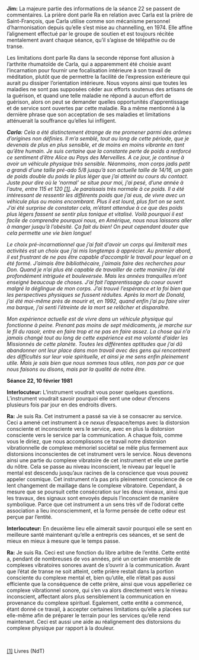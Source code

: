 <p><strong>Jim:</strong> La majeure partie des informations de la séance 22 se passent de commentaires. La prière dont parle Ra en relation avec Carla est la prière de Saint-François, que Carla utilise comme son mécanisme personnel d’harmonisation depuis qu’elle s’est mise au channelling, en 1974. Elle affine l’alignement effectué par le groupe de soutien et est toujours récitée mentalement avant chaque séance, qu’il s’agisse de télépathie ou de transe.</p>
<p>Les limitations dont parle Ra dans la seconde réponse font allusion à l’arthrite rhumatoïde de Carla, qui a apparemment été choisie avant l’incarnation pour fournir une focalisation intérieure à son travail de méditation, plutôt que de permettre la facilité de l’expression extérieure qui aurait pu dissiper l’orientation intérieure. Nous voyons ainsi que toutes les maladies ne sont pas supposées céder aux efforts soutenus des artisans de la guérison, et quand une telle maladie ne répond à aucun effort de guérison, alors on peut se demander quelles opportunités d’apprentissage et de service sont ouvertes par cette maladie. Ra a même mentionné à la dernière phrase que son acceptation de ses maladies et limitations atténuerait la souffrance qu’elles lui infligent.</p>
<p><em><strong>Carla:</strong> Cela a été distinctement étrange de me promener parmi des arômes d’origines non définies. Il m’a semblé, tout au long de cette période, que je devenais de plus en plus sensible, et de moins en moins vibrante en tant qu’être humain. Je suis certaine que la constante perte de poids a renforcé ce sentiment d’être Alice au Pays des Merveilles. A ce jour, je continue à avoir un véhicule physique très sensible. Néanmoins, mon corps jadis petit a grandi d’une taille pré-ado 5/8 jusqu’à son actuelle taille de 14/16, un gain de poids double du poids le plus léger que j’ai atteint au cours du contact. Juste pour dire où le ‘normal’ se situe pour moi, j’ai pesé, d’une année à l’autre, entre 115 et 120 <a id="_ftnref1" href="#_ftn1" name="_ftnref1">[1]</a>. Je paraissais très normale à ce poids. Il a été intéressant de ressentir les différents poids que j’ai eus, de vivre avec un véhicule plus ou moins encombrant. Plus il est lourd, plus fort on se sent. J’ai été surprise de constater cela, m’étant attendue à ce que des poids plus légers fassent se sentir plus tonique et vitalisé. Voilà pourquoi il est facile de comprendre pourquoi nous, en Amérique, nous nous laissons aller à manger jusqu’à l’obésité. Ça fait du bien! On peut cependant douter que cela permette une vie bien longue!</em></p>
<p><em>Le choix pré-incarnationnel que j’ai fait d’avoir un corps qui limiterait mes activités est un choix que j’ai mis longtemps à apprécier. Au premier abord, il est frustrant de ne pas être capable d’accomplir le travail pour lequel on a été formé. J’aimais être bibliothécaire, j’aimais faire des recherches pour Don. Quand je n’ai plus été capable de travailler de cette manière j’ai été profondément intriguée et bouleversée. Mais les années tranquilles m’ont enseigné beaucoup de choses. J’ai fait l’apprentissage du coeur ouvert malgré la déglingue de mon corps. J’ai trouvé l’espérance et la foi bien que les perspectives physiques se fussent réduites. Après la mort de Donald, j’ai été moi-même près de mourir et, en 1992, quand enfin j’ai pu faire virer ma barque, j’ai senti l’étreinte de la mort se relâcher et disparaître.</em></p>
<p><em>Mon expérience actuelle est de vivre dans un véhicule physique qui fonctionne à peine. Prenant pas moins de sept médicaments, je marche sur le fil du rasoir, entre en faire trop et ne pas en faire assez. La chose qui n’a jamais changé tout au long de cette expérience est ma volonté d’aider les Missionnés de cette planète. Toutes les différentes aptitudes que j’ai dû abandonner ont leur place dans mon travail avec des gens qui rencontrent des difficultés sur leur voie spirituelle, et ainsi je me sens enfin pleinement utile. Mais je sais bien que nous sommes tous utiles, non pas par ce que nous faisons ou disons, mais par la qualité de notre être.</em></p>
<p><strong>Séance 22, 10 février 1981</strong></p>
<p><strong>Interlocuteur:</strong> L’instrument voudrait vous poser quelques questions. L’instrument voudrait savoir pourquoi elle sent une odeur d’encens plusieurs fois par jour en des endroits divers.</p>
<p><strong>Ra:</strong> Je suis Ra. Cet instrument a passé sa vie à se consacrer au service. Ceci a amené cet instrument à ce <em>nexus</em> d’espace/temps avec la distorsion consciente et inconsciente vers le service, avec en plus la distorsion consciente vers le service par la communication. A chaque fois, comme vous le diriez, que nous accomplissons ce travail notre distorsion vibrationnelle de complexe mémoriel sociétal se mêle plus fermement aux distorsions inconscientes de cet instrument vers le service. Nous devenons ainsi une partie du complexe vibratoire de cet instrument et elle une partie du nôtre. Cela se passe au niveau inconscient, le niveau par lequel le mental est descendu jusqu’aux racines de la conscience que vous pouvez appeler cosmique. Cet instrument n’a pas pris pleinement conscience de ce lent changement de maillage dans le complexe vibratoire. Cependant, à mesure que se poursuit cette consécration sur les deux niveaux, ainsi que les travaux, des signaux sont envoyés depuis l’inconscient de manière symbolique. Parce que cet instrument a un sens très vif de l’odorat cette association a lieu inconsciemment, et la forme pensée de cette odeur est perçue par l’entité.</p>
<p><strong>Interlocuteur:</strong> En deuxième lieu elle aimerait savoir pourquoi elle se sent en meilleure santé maintenant qu’elle a entrepris ces séances, et se sent de mieux en mieux à mesure que le temps passe.</p>
<p><strong>Ra:</strong> Je suis Ra. Ceci est une fonction du libre arbitre de l’entité. Cette entité a, pendant de nombreuses de vos années, prié un certain ensemble de complexes vibratoires sonores avant de s’ouvrir à la communication. Avant que l’état de transe ne soit atteint, cette prière restait dans la portion consciente du complexe mental et, bien qu’utile, elle n’était pas aussi efficiente que la conséquence de cette prière, ainsi que vous appelleriez ce complexe vibrationnel sonore, qui s’en va alors directement vers le niveau inconscient, affectant alors plus sensiblement la communication en provenance du complexe spirituel. Egalement, cette entité a commencé, étant donné ce travail, à accepter certaines limitations qu’elle a placées sur elle-même afin de préparer le terrain pour les services qu’elle rend maintenant. Ceci est aussi une aide au réalignement des distorsions du complexe physique par rapport à la douleur.</p>
<p class="separator-left-33"> </p>
<p class="footnote"><a id="_ftn1" href="#_ftnref1" name="_ftn1">[1]</a> Livres (NdT)</p>
